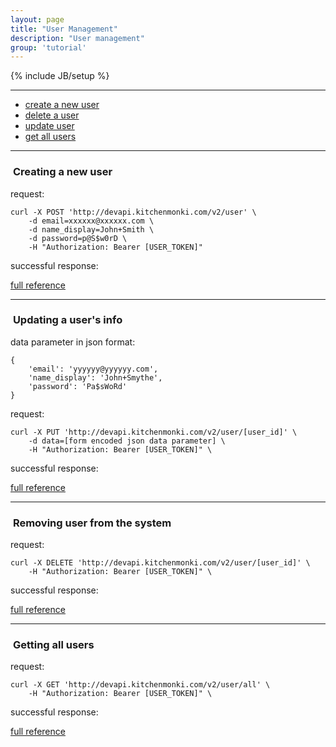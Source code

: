 ```yaml
---
layout: page
title: "User Management"
description: "User management"
group: 'tutorial'
---
```

{% include JB/setup %}




-----------------

* [create a new user](#user-create)
* [delete a user](#user-delete)
* [update user](#user-update)
* [get all users](#get-all-users)

-----------------

### <a id="user-create">&nbsp;</a>Creating a new user



request:

	curl -X POST 'http://devapi.kitchenmonki.com/v2/user' \
		-d email=xxxxxx@xxxxxx.com \
		-d name_display=John+Smith \
		-d password=p@S$w0rD \
		-H "Authorization: Bearer [USER_TOKEN]"

successful response:



<a href="/console.html?api_id=" target="blank">full reference</a>

-----------------


### <a id="user-update">&nbsp;</a>Updating a user's info



data parameter in json format:

	{
		'email': 'yyyyyy@yyyyyy.com',
		'name_display': 'John+Smythe',
		'password': 'Pa$sWoRd'
	}

request:

	curl -X PUT 'http://devapi.kitchenmonki.com/v2/user/[user_id]' \
		-d data=[form encoded json data parameter] \
		-H "Authorization: Bearer [USER_TOKEN]" \

successful response:



<a href="/console.html?api_id=" target="blank">full reference</a>

-----------------


### <a id="user-delete">&nbsp;</a>Removing user from the system



request:

	curl -X DELETE 'http://devapi.kitchenmonki.com/v2/user/[user_id]' \
		-H "Authorization: Bearer [USER_TOKEN]" \

successful response:



<a href="/console.html?api_id=" target="blank">full reference</a>

-----------------


### <a id="get-all-users">&nbsp;</a>Getting all users


request:

	curl -X GET 'http://devapi.kitchenmonki.com/v2/user/all' \
		-H "Authorization: Bearer [USER_TOKEN]" \

successful response:



<a href="/console.html?api_id=" target="blank">full reference</a>


